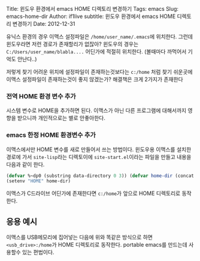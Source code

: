 Title: 윈도우 환경에서 emacs HOME 디렉토리 변경하기
Tags: emacs
Slug: emacs-home-dir
Author: if1live
subtitle: 윈도우 환경에서 emacs HOME 디렉토리 변경하기
Date: 2012-12-31

유닉스 환경의 경우 이맥스 설정파일은 `/home/user_name/.emacs`에 위치한다. 그런데 윈도우라면 저런 경로가 존재할리가 없잖아? 윈도우의 경우는 `C:/Users/user_name/blabla....` 어딘가에 적절히 위치한다. (볼때마다 까먹어서 기억도 안난다..)

저렇게 찾기 어려운 위치에 설정파일이 존재하는것보다는 `c:/home` 처럼 찾기 쉬운곳에 이맥스 설정파일이 존재하는것이 좋지 않겠는가? 해결책은 크게 2가지가 존재한다

### 전역 HOME 환경 변수 추가
시스템 변수로 HOME을 추가하면 된다. 이맥스가 아닌 다른 프로그램에 대해서까지 영향을 받으니까 개인적으로는 별로 안좋아한다.

### emacs 한정 HOME 환경변수 추가
이맥스에서만 HOME 변수를 새로 만들어서 쓰는 방법이다. 윈도우용 이맥스를 설치한 경로에 가서 `site-lisp`라는 디렉토이에 `site-start.el`이라는 파일을 만들고 내용을 다음과 같이 한다.

```cl
(defvar %~dp0 (substring data-directory 0 3)) (defvar home-dir (concat %~dp0 "home/"))
(setenv "HOME" home-dir)
```

이맥스가 C드라이브 어딘가에 존재한다면 `c:/home`가 앞으로 HOME 디렉토리로 동작한다. 

## 응용 예시
이맥스를 USB메모리에 집어넣는 다음에 위와 똑같은 방식으로 하면 `<usb_drive>:/home`가 HOME 디렉토리로 동작한다. portable emacs를 만드는데 사용할수 있는 편법이다.
